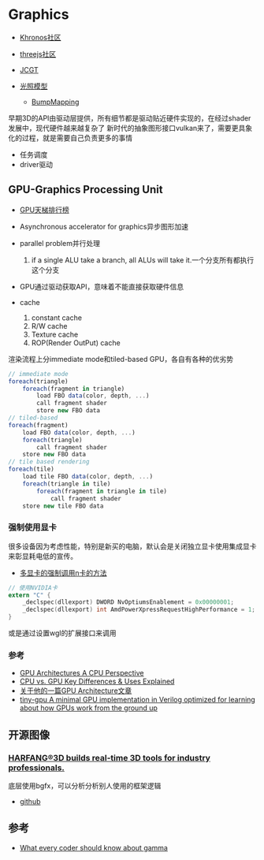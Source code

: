 # Graphics

- [Khronos社区](https://community.khronos.org/)
- [threejs社区](https://discourse.threejs.org/)
- [JCGT](https://jcgt.org/)

- [光照模型](/cg/lighting/illumination.model.md)
    - [BumpMapping](/cg/lighting/bump.mapping.md)

早期3D的API由驱动层提供，所有细节都是驱动贴近硬件实现的，在经过shader发展中，现代硬件越来越复杂了
新时代的抽象图形接口vulkan来了，需要更具象化的过程，就是需要自己负责更多的事情
- 任务调度
- driver驱动

## GPU-Graphics Processing Unit

- [GPU天梯排行榜](https://topic.expreview.com/GPU/)

- Asynchronous accelerator for graphics异步图形加速
- parallel problem并行处理
    1. if a single ALU take a branch, all ALUs will take it.一个分支所有都执行这个分支
- GPU通过驱动获取API，意味着不能直接获取硬件信息
- cache
    1. constant cache
    2. R/W cache
    3. Texture cache
    4. ROP(Render OutPut) cache

渲染流程上分immediate mode和tiled-based GPU，各自有各种的优劣势
```js
// immediate mode
foreach(triangle)
    foreach(fragment in triangle)
        load FBO data(color, depth, ...)
        call fragment shader
        store new FBO data
// tiled-based
foreach(fragment)
    load FBO data(color, depth, ...)
    foreach(triangle)
        call fragment shader
    store new FBO data
// tile based rendering
foreach(tile)
    load tile FBO data(color, depth, ...)
    foreach(triangle in tile)
        foreach(fragment in triangle in tile)
            call fragment shader
    store new tile FBO data
```
### 强制使用显卡

很多设备因为考虑性能，特别是新买的电脑，默认会是关闭独立显卡使用集成显卡来彰显耗电低的宣传。

- [多显卡的强制调用n卡的方法](https://developer.download.nvidia.cn/devzone/devcenter/gamegraphics/files/OptimusRenderingPolicies.pdf)
```c
// 使用NVIDIA卡
extern "C" {
    _declspec(dllexport) DWORD NvOptiumsEnablement = 0x00000001;
    _declspec(dllexport) int AmdPowerXpressRequestHighPerformance = 1;
}
```
或是通过设置wgl的扩展接口来调用

### 参考

- [GPU Architectures A CPU Perspective](https://courses.cs.washington.edu/courses/cse471/13sp/lectures/GPUsStudents.pdf)
- [CPU vs. GPU Key Differences & Uses Explained](https://www.run.ai/guides/multi-gpu/cpu-vs-gpu)
- [关于他的一篇GPU Architecture文章](https://github.com/Kangz)
- [tiny-gpu A minimal GPU implementation in Verilog optimized for learning about how GPUs work from the ground up](https://github.com/adam-maj/tiny-gpu)



## 开源图像

### [HARFANG®3D builds real-time 3D tools for industry professionals.](https://www.harfang3d.com/en_US/)

底层使用bgfx，可以分析分析别人使用的框架逻辑

- [github](https://github.com/harfang3d/harfang3d)

## 参考

- [What every coder should know about gamma](/articles/2025/what_every_coder_should_know_about_gamma.md)